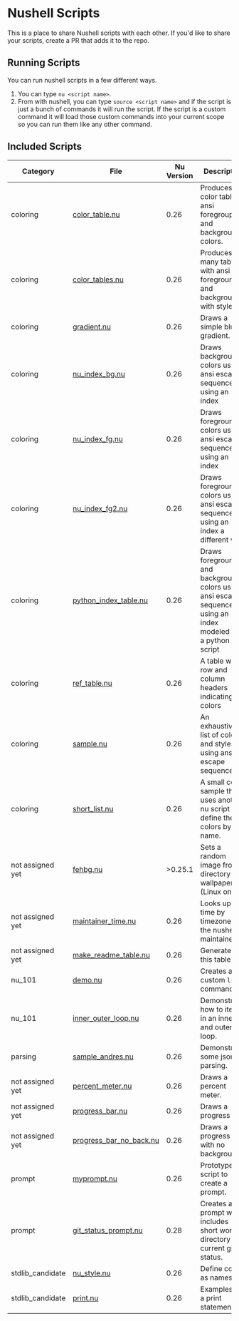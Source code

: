 # Nushell Scripts

This is a place to share Nushell scripts with each other. If you'd like to share your scripts, create a PR that adds it to the repo.

## Running Scripts

You can run nushell scripts in a few different ways.

1. You can type `nu <script name>`.
2. From with nushell, you can type `source <script name>` and if the script is just a bunch of commands it will run the script. If the script is a custom command it will load those custom commands into your current scope so you can run them like any other command.

## Included Scripts

| Category         | File                                                      | Nu Version | Description |
| ---------------- | --------------------------------------------------------- | ---------- | ----------- |
| coloring         | [color_table.nu](./coloring/color_table.nu)               | 0.26       | Produces a color table of ansi foregroupd and background colors.        |
| coloring         | [color_tables.nu](./coloring/color_tables.nu)             | 0.26       | Produces many tables with ansi foreground and background with styles        |
| coloring         | [gradient.nu](./coloring/gradient.nu)                     | 0.26       | Draws a simple blue gradient.        |
| coloring         | [nu_index_bg.nu](./coloring/nu_index_bg.nu)               | 0.26       | Draws background colors using ansi escape sequences using an index        |
| coloring         | [nu_index_fg.nu](./coloring/nu_index_fg.nu)               | 0.26       | Draws foreground colors using ansi escape sequences using an index        |
| coloring         | [nu_index_fg2.nu](./coloring/nu_index_fg2.nu)             | 0.26       | Draws foreground colors using ansi escape sequences using an index a different way       |
| coloring         | [python_index_table.nu](./coloring/python_index_table.nu) | 0.26       | Draws foreground and background colors using ansi escape sequences using an index modeled after a python script        |
| coloring         | [ref_table.nu](./coloring/ref_table.nu)                   | 0.26       | A table with row and column headers indicating the colors        |
| coloring         | [sample.nu](./coloring/sample.nu)                         | 0.26       | An exhaustive list of colors and styles using ansi escape sequences        |
| coloring         | [short_list.nu](./coloring/short_list.nu)                 | 0.26       | A small color sample that uses another nu script to define the colors by name.        |
| not assigned yet | [fehbg.nu](./fehbg.nu)                                    | >0.25.1       | Sets a random image from a directory as a wallpaper (Linux only)        |
| not assigned yet | [maintainer_time.nu](./maintainer_time.nu)                | 0.26       | Looks up time by timezone for the nushell maintainers        |
| not assigned yet | [make_readme_table.nu](./make_readme_table.nu)            | 0.26       | Generates this table.        |
| nu_101           | [demo.nu](./nu_101/demo.nu)                               | 0.26       | Creates a custom `ls` command        |
| nu_101           | [inner_outer_loop.nu](./nu_101/inner_outer_loop.nu)       | 0.26       | Demonstrates how to iterate in an inner and outer loop.        |
| parsing          | [sample_andres.nu](./parsing/sample_andres.nu)            | 0.26       | Demonstrates some json parsing.        |
| not assigned yet | [percent_meter.nu](./percent_meter.nu)                    | 0.26       | Draws a percent meter.        |
| not assigned yet | [progress_bar.nu](./progress_bar.nu)                      | 0.26       | Draws a progress bar        |
| not assigned yet | [progress_bar_no_back.nu](./progress_bar_no_back.nu)      | 0.26       | Draws a progress bar with no background        |
| prompt           | [myprompt.nu](./prompt/myprompt.nu)                       | 0.26       | Prototype script to create a prompt.        |
| prompt           | [git_status_prompt.nu](./prompt/git_status_prompt.nu)     | 0.28       | Creates a prompt which includes short working directory and current git status.        |
| stdlib_candidate | [nu_style.nu](./stdlib_candidate/nu_style.nu)             | 0.26       | Define colors as names.        |
| stdlib_candidate | [print.nu](./stdlib_candidate/print.nu)                   | 0.26       | Examples of a print statement.        |
